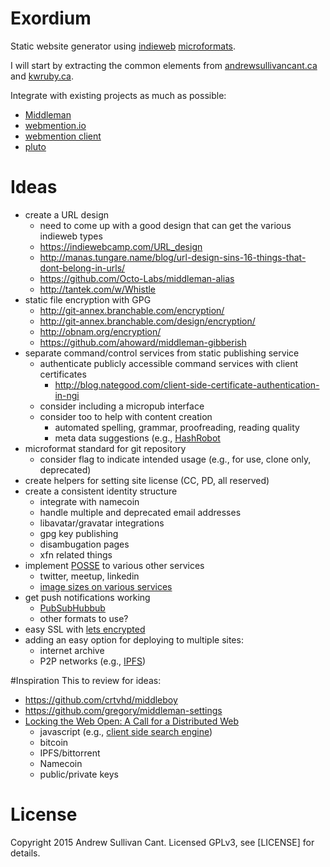 # Exordium
Static website generator using [indieweb](http://indiewebcamp.com/) [microformats](http://microformats.org/).

I will start by extracting the common elements from [andrewsullivancant.ca](http://andrewsullivancant.ca/) and [kwruby.ca](http://kwruby.ca/).

Integrate with existing projects as much as possible:
* [Middleman](http://middlemanapp.com)
* [webmention.io](https://github.com/aaronpk/webmention.io)
* [webmention client](https://github.com/indieweb/mention-client-ruby)
* [pluto](https://github.com/feedreader/pluto)

# Ideas
* create a URL design
  - need to come up with a good design that can get the various indieweb types
  - https://indiewebcamp.com/URL_design
  - http://manas.tungare.name/blog/url-design-sins-16-things-that-dont-belong-in-urls/
  - https://github.com/Octo-Labs/middleman-alias
  - http://tantek.com/w/Whistle
* static file encryption with GPG
  - http://git-annex.branchable.com/encryption/
  - http://git-annex.branchable.com/design/encryption/
  - http://obnam.org/encryption/
  - https://github.com/ahoward/middleman-gibberish
* separate command/control services from static publishing service
	- authenticate publicly accessible command services with client certificates
		* http://blog.nategood.com/client-side-certificate-authentication-in-ngi
	- consider including a micropub interface
	- consider too to help with content creation
		* automated spelling, grammar, proofreading, reading quality
		* meta data suggestions (e.g.,
		  [HashRobot](https://blog.monkeylearn.com/hashrobot-a-social-media-assistant-built-with-monkeylearn/)
* microformat standard for git repository
  - consider flag to indicate intended usage (e.g., for use, clone only, deprecated)
* create helpers for setting site license (CC, PD, all reserved)
* create a consistent identity structure
  - integrate with namecoin
  - handle multiple and deprecated email addresses
  - libavatar/gravatar integrations
  - gpg key publishing
  - disambugation pages
  - xfn related things
* implement [POSSE](https://indiewebcamp.com/POSSE) to various other services
  - twitter, meetup, linkedin
  - [image sizes on various services](http://www.entrepreneur.com/article/225761)
* get push notifications working
  - [PubSubHubbub](http://indiewebcamp.com/PubSubHubbub)
  - other formats to use?
* easy SSL with [lets encrypted](https://helloworld.letsencrypt.org/)
* adding an easy option for deploying to multiple sites:
  - internet archive
  - P2P networks (e.g., [IPFS](http://ipfs.io/))

#Inspiration
This to review for ideas:
* https://github.com/crtvhd/middleboy
* https://github.com/gregory/middleman-settings
* [Locking the Web Open: A Call for a Distributed Web](http://brewster.kahle.org/2015/08/11/locking-the-web-open-a-call-for-a-distributed-web-2/)
  - javascript (e.g., [client side search engine](https://github.com/cebe/js-search))
  - bitcoin
  - IPFS/bittorrent
  - Namecoin
  - public/private keys

# License
Copyright 2015 Andrew Sullivan Cant. Licensed GPLv3, see [LICENSE] for details.

